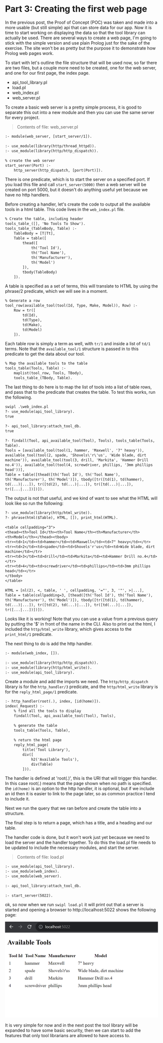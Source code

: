 # Part 3: Creating the first web page

In the previous post, the Proof of Concept (POC) was taken and made into a more usable (but still simple) api that can store data for our app. Now it is time to start working on displaying the data so that the tool library can actually be used. There are several ways to create a web page, I'm going to stick with the simple version and use plain Prolog just for the sake of the exercise. The site won't be as pretty but the purpose it to demonstrate how Prolog web pages work.

To start with let's outline the file structure that will be used now, so far there are two files, but a couple more need to be created, one for the web server, and one for our first page, the index page.

- api_tool_library.pl
- load.pl
- web_index.pl
- web_server.pl

To create a basic web server is a pretty simple process, it is good to separate this out into a new module and then you can use the same server for every project.

> Contents of file: web_server.pl

    :- module(web_server, [start_server/1]).

    :- use_module(library(http/thread_httpd)).
    :- use_module(library(http/http_dispatch)).

    % create the web server
    start_server(Port) :-
        http_server(http_dispatch, [port(Port)]).

There is one predicate, which is to start the server on a specified port. If you load this file and call `start_server(5000)` then a web server will be created on port 5000, but it doesn't do anything useful yet because we have no http handlers.

Before creating a handler, let's create the code to output all the available tools in a html table. This code lives in the `web_index.pl` file.

    % Create the table, including header
    tools_table_([], 'No Tools To Show').
    tools_table_(TableBody, Table) :-
        TableBody = [T|Tt],
        Table = table([
            thead([
                th('Tool Id'),
                th('Tool Name'),
                th('Manufacturer'),
                th('Model')
            ]),
            tbody(TableBody)
        ]).

A table is specified as a set of terms, this will translate to HTML by using the phrase/2 predicate, which we will see in a moment.

    % Generate a row
    tool_row(available_tool(tool(Id, Type, Make, Model)), Row) :-
        Row = tr([
            td(Id),
            td(Type),
            td(Make),
            td(Model)
        ]).

Each table row is simply a term as well, with `tr/1` and inside a list of `td/1` terms. Note that the `available_tool/1` structure is passed in to this predicate to get the data about our tool.

    % Map the available tools to the table
    tools_table(Tools, Table) :-
        maplist(tool_row, Tools, TBody),
        tools_table_(TBody, Table).

The last thing to do here is to map the list of tools into a list of table rows, and pass that to the predicate that creates the table. To test this works, run the following.

    swipl .\web_index.pl
    ?- use_module(api_tool_library).
    true

    ?- api_tool_library:attach_tool_db.
    true

    ?- findall(Tool, api_available_tool(Tool), Tools), tools_table(Tools, Table).
    Tools = [available_tool(tool(1, hammer, 'Maxwell', '7" heavy')), available_tool(tool(2, spade, 'Shovels\'r\'us', 'Wide blade, dirt machine')), available_tool(tool(3, drill, 'Markita', 'Hammer Drill no.4')), available_tool(tool(4, screwdriver, phillips, '3mm phillips head'))],
    Table = table([thead([th('Tool Id'), th('Tool Name'), th('Manufacturer'), th('Model')]), tbody([tr([td(1), td(hammer), td(...)|...]), tr([td(2), td(...)|...]), tr([td(...)|...]), tr([...|...])])]).

The output is not that useful, and we kind of want to see what the HTML will look like so run the following:

    ?- use_module(library(http/html_write)).
    ?- phrase(html($Table), HTML, []), print_html(HTML).

    <table cellpadding="3">
    <thead><th>Tool Id</th><th>Tool Name</th><th>Manufacturer</th><th>Model</th></thead><tbody>
    <tr><td>1</td><td>hammer</td><td>Maxwell</td><td>7" heavy</td></tr>
    <tr><td>2</td><td>spade</td><td>Shovels'r'us</td><td>Wide blade, dirt machine</td></tr>
    <tr><td>3</td><td>drill</td><td>Markita</td><td>Hammer Drill no.4</td></tr>
    <tr><td>4</td><td>screwdriver</td><td>phillips</td><td>3mm phillips head</td></tr>
    </tbody>
    </table>

    HTML = [nl(2), <, table, ' ', cellpadding, '="', 3, '"', >|...],
    Table = table(cellpadding=3, [thead([th('Tool Id'), th('Tool Name'), th('Manufacturer'), th('Model')]), tbody([tr([td(1), td(hammer), td(...)|...]), tr([td(2), td(...)|...]), tr([td(...)|...]), tr([...|...])])]).

Looks like it is working! Note that you can use a value from a previous query by putting the '$' in front of the name in the CLI. Also to print out the html, I included the `http/html_write` library, which gives access to the `print_html/1` predicate.

The next thing to do is add the http handler.

    :- module(web_index, []).

    :- use_module(library(http/http_dispatch)).
    :- use_module(library(http/html_write)).
    :- use_module(api_tool_library).

Create a module and add the imports we need. The `http/http_dispatch` library is for the `http_handler/3` predicate, and the `http/html_write` library is for the `reply_html_page/1` predicate.

    :- http_handler(root(.), index, [id(home)]).
    index(_Request) :-
        % find all the tools to display
        findall(Tool, api_available_tool(Tool), Tools),

        % generate the table
        tools_table(Tools, Table),

        % return the html page
        reply_html_page(
            title('Tool Library'),
            div([
                h2('Available Tools'),
                div(Table)
            ])).

The handler is defined at 'root(.)', this is the URI that will trigger this handler. In this case root(.) means that the page shown when no path is specified. the `id(home)` is an option to the http handler, it is optional, but if we include an id then it is easier to link to the page later, so as common practice I tend to include it.

Next we run the query that we ran before and create the table into a structure.

The final step is to return a page, which has a title, and a heading and our table.

The handler code is done, but it won't work just yet because we need to load the server and the handler together. To do this the load.pl file needs to be updated to include the necessary modules, and start the server.

> Contents of file: load.pl

    :- use_module(api_tool_library).
    :- use_module(web_index).
    :- use_module(web_server).

    :- api_tool_library:attach_tool_db.

    :- start_server(5022).

ok, so now when we run `swipl load.pl` it will print out that a server is started and opening a browser to http://localhost:5022 shows the following page:

![A list of available tools](images/tool_library_available_tools.PNG)

It is very simple for now and in the next post the tool library will be expanded to have some basic security, then we can start to add the features that only tool librarians are allowed to have access to.
